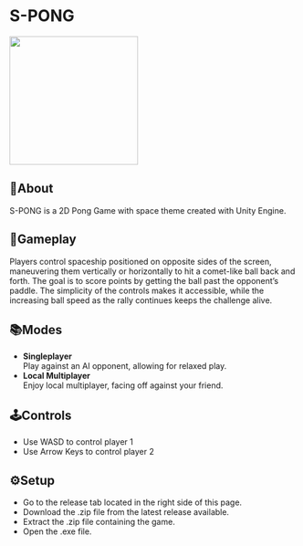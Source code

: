 # **S-PONG**
<img src="https://github.com/wahyuwerayana/S-PONG/assets/115724777/2d7d8995-1cf6-4ea0-944f-9b02478d0b53" height="225px">

## 📄About
S-PONG is a 2D Pong Game with space theme created with Unity Engine.

## 🎯Gameplay
Players control spaceship positioned on opposite sides of the screen, maneuvering them vertically or horizontally to hit a comet-like ball back and forth. The goal is to score points by getting the ball past the opponent’s paddle. The simplicity of the controls makes it accessible, while the increasing ball speed as the rally continues keeps the challenge alive.

## 📚Modes
- **Singleplayer** <br>
  Play against an AI opponent, allowing for relaxed play.
- **Local Multiplayer** <br>
  Enjoy local multiplayer, facing off against your friend.

## 🕹️Controls
- Use WASD to control player 1
- Use Arrow Keys to control player 2

## ⚙️Setup
- Go to the release tab located in the right side of this page.
- Download the .zip file from the latest release available.
- Extract the .zip file containing the game.
- Open the .exe file.

